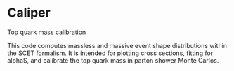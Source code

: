 # Caliper
Top quark mass calibration

This code computes massless and massive event shape distributions within the SCET formalism. It is intended for plotting cross sections,
fitting for alphaS, and calibrate the top quark mass in parton shower Monte Carlos.
